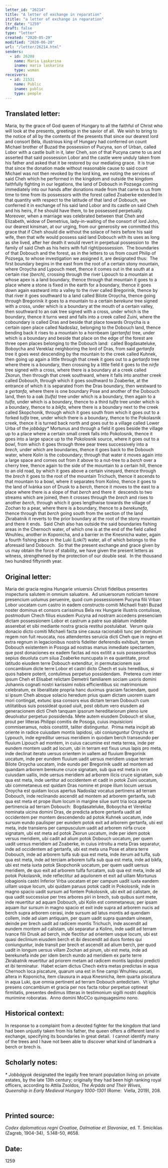 ```yaml
---
letter_id: "26214"
title: "A letter of exchange in reparation"
ititle: "a letter of exchange in reparation"
ltr_date: "1259"
draft: false
type: "letter"
created: "2020-05-29"
modified: "2020-06-20"
url: "/letter/26214.html"
senders:
  - id: 26208
    name: Maria Laskarina
    iname: maria laskarina
    type: woman
receivers:
  - id: 21531
    name: Public
    iname: public
    type: people
---
```

<h2> Translated letter:</h2><p>Maria, by the grace of God queen of Hungary to all the faithful of Christ who will look at the presents, greetings in the savior of all.&nbsp; We wish to bring to the notice of all by the contents of the presents that since our dearest lord and consort Béla, illustrious king of Hungary had conferred on count Michael brother of Buzad the possession of Pucyna, son of Urban, called Lobor with a castle built in it, later Cheh, son of that Pucyna came to us and asserted that said possession Lobor and the castle were unduly taken from his father and asked that it be restored by our mediating grace.&nbsp; It is true that since the donation made without reasonable cause to said count Michael was not then revoked by the lord king, we noting the services of said Cheh which he performed in the kingdom and outside the kingdom faithfully fighting in our legations, the land of Dobouch in Pozsega coming immediately into our hands after donations made from that came to us from time to time from its possessors with the forest called Zoaberke extended In that quantity with respect to the latitude of that land of Dobouch, we conferred it in exchange of his said land Lobor and its castle on said Cheh and his heirs, if he should have them, to be possessed perpetually. Moreover, when a marriage was celebrated between that Cheh and Elizabeth, widow of Demetrius, lady-in-waiting of the consort of lord John, our dearest kinsman, at our urging, from our generosity we committed this grace that if Cheh should die without the solace of heirs before his said wife, then that wife would possess said land Dobouch with its uses as long as she lived, after her death it would revert in perpetual possession to&nbsp; the family of said Cheh as his heirs with full right/possession.&nbsp; The boundaries of that Dobouch and the forest, as in the letters to us from count Philip of Pozsega, to whose investigation we assigned it, are designated thus:&nbsp; The first boundary begins in the east from the root of a certain stony mountain, where Oroycha and Lypouch meet, thence it comes out in the south at a certain rise (<i>berch),</i> crossing through the river Lipouch to a mountain at whose apex is a land boundary, thence through that mountain it goes to a place where a stone is fixed in the earth for a boundary, thence it goes down again eastward into a valley to the river called Bregorinik, thence by that river it goes southward to a land called Bilote Oroycha, thence going through Bregorinik it goes to a mountain to a certain <i>berekune </i>tree signed with a cross, under which is a boundary at the mouth of a certain valley, then southward to an oak tree signed with a cross, under which is the boundary, thence it turns west and falls into a creek called Zuini, where the coboundary is called Dras and beside that place towards Oroycha is a certain open place called Nadoslaz, belonging to the Dobouch land, thence bending back it rises to a mountain to a hornbeam (<i>gertanfa)</i> tree, under which is a boundary and beside that place on the edge of the forest are three open places belonging to the Dobouch land:&nbsp; called Bogdasateluke, Boboycha and Vereklaz neighboring the lord of Dras, from said <i>gertanfa</i> tree it goes west descending by the mountain to the creek called Kuhnek, then going up again a little through that creek it goes out to a <i>gertanfa </i>tree where there is a boundary, then crossing by a little field it goes to the <i>nirfa</i> tree signed with a cross, where there is a boundary at a creek called Zkorun, then through that creek southward, where it falls into another creek called Dobouch, through which it goes southward to Zoaberke, at the entrance of which it is separated from the Dras boundary, then westward to a <i>gertanfa,</i> where there is one boundary Pose and another of the Dobouch land, then to a oak (<i>tulfa)&nbsp;</i>tree under which is a boundary, then again to a <i>tulfa</i>, under which is a boundary, thence to a third <i>tulfa</i> tree under which is a boundary, thence to a <i>bikfa</i>, where there is a boundary next to the creek called Skopchonik, through which it goes south from which it goes out to a forked <i>tulfa </i>tree, under which there is a boundary, thence to the Pokolasnik creek, thence it is turned back north and goes out to a village called Lower Urba of the <i>jobbágy*</i> Mortunus and through a field it goes beside the village up to a place where a certain small creek falls into Pokolosnik, thence it goes into a large space up to the Pokolosnik source, where it goes out to a bowl, from which it goes through three pear trees successively into a <i>brech,</i>&nbsp;under which are boundaries, thence it goes back to the Dobouch water, where Kolin is the coboundary; through that water it moves again into a large space and comes out from it above to a nut-tree to a <i>berch </i>over a cherry tree, thence again to the side of the mountain to a certain hill, thence to an old road, by which it goes above a certain vineyard, thence through the <i>brech</i> it goes to the root of the mountain Trichuch, thence it ascends to that mountain to a bowl, where it separates from Kolino, thence it goes to the land of Ivánka son of Drusk to a <i>berch</i>, thence it moves to the east to a place where there is a slope of that <i>berch </i>and there it&nbsp; descends to two streams which are joined, then it crosses through the <i>brech </i>and rises to another <i>berch</i>, through which it goes lengthwise towards the village of Zochan to a pear, where there is a boundary, thence to a <i>berekunefa</i>, thence through that <i>berch</i> going south from the section of the land Zkrabatnik it reverts to the prior boundary at the root of the stony mountain and there it ends.&nbsp; Said Cheh also has outside the said boundaries fishing areas in the Chernoch water, of which one is at the end of the field called Wnuhleu, another in Koponicha, and a barrier in the Knesnicha water, again a fourth fishing place in the Luki (Loki?) water, all of which belongs to the aforesaid land Dobouch.&nbsp; So that the present exchange and grace given by us may obtain the force of stability, we have given the present letters as witness, strengthened by the protection of our double seal.&nbsp; In the thousand two hundred fiftyninth year.</p><h2 class="mt-4"> Original letter:</h2><p>Maria dei gracia regina Hungarie vniuersis Christi fidelibus presentes inspecturis salutem in omnium saluatore.&nbsp; Ad uniuersorum noticiam tenore presencium uolumus peruenire, quod cum possessionem Pucyna filii Vrban Lobor uocatam cum castro in eadem constructo comiti Michaeli fratri Buzad noster dominus et consors carissimus Bela rex Hungarie illustris contulisse, postmodum Chech filius eiusdem Pucyna ad nostram accedens presenciam dictam possessionem Lobor et castrum a patre suo ablatum indebite asserebat et sibi mediante nostra gracia restitui postulabat.&nbsp; Verum quia donacio dicto comiti Michaeli facta sine causa racionabili tunc per dominum regem non fuit reuocata, nos attendentes seruicia dicti Cheh que in regno et extra regnum in legacionibus nostris fideliter deferendis exhibuit, terram Dobouch existentem in Posoga ad nostras manus inmediate spectantem, que post donaciones ex eadem factas ad nos extitit a suis possessoribus sepius deuoluta cum silua Zoaberke nuncupata in ea quantitate, prout latitudo eiusdem terre Dobouch extenditur, in permutacionem sue concambium dicte terre Lobor et castri dicto Chech et suis heredibus, si quos habere poterit, contulimus perpetuo possidendam.&nbsp; Preterea cum inter ipsum Cheh et Elisabet relictam Demetrii familiarem sociam uxoris domini Johannis cognati nostri karissimi nobis efficientibus sic matrimonium celebratum, ex liberalitate propria hanc duximus graciam faciendam, quod si ipsum Cheh absque solacio heredum prius quam dictam uxorem suam mori contingat, extunc ipsa consors eius dictam terram Dobouch cum utilitatibus suis possideat quoad uiuit, post obitum vero eiusdem ad generacionem dicti Cheh tanquam ipsorum hereditariorum pleno iure deuolvatur perpetuo possidenda. Mete autem eiusdem Dobouch et silue, prout per litteras Philippi comitis de Posoga, cuius inquisicioni commiseramus, nobis constitit, taliter distinguntur.&nbsp; Prima meta incipit ab oriente in radice cuiusdam montis lapidosi, ubi coniunguntur Oroycha et Lypouch, inde egreditur uersus meridiem in quodam berch transeundo per fluuium Lipouch ad montem, in cuius cacumine est meta terrea, inde per eundem montem uadit ad locum, ubi in terram est fixus unus lapis pro meta, inde declinat iterato uersus orientem in uallem ad fluuium Bregorinik uocatum, inde per eundem fluuium uadit uersus meridiem usque terram Bilote Oroycha uocatam, inde eundo per Bregorinik uadit ad montem ad quandam arborem berekune cruce signatam, sub qua est meta in ore cuiusdam uallis, inde uersus meridiem ad arborem ilicis cruce signatam, sub qua est meta, inde uertitur ad occidentem et cadit in potok Zuini uocatum, ubi commetaneus est quidam Dras nomine et prope illum locum uersus Oroycha est quidam locus apertus Nadoslaz vocatus pertinens ad terram Dobouch, inde reclinando ascendit ad montem ad arborem gertanfa, sub qua est meta et prope illum locum in margine silue sunt tria loca aperta pertinencia ad terram Dobouch:&nbsp; Bogdasateluke, Boboycha et Vereklaz nominata uicina domini Dras, de predicta arbore gertanfa uadit ad occidentem per montem descendendo ad potok Kuhnek uocatum, inde sursum eundo paulisper per eundem potok exit ad arborem gertanfa, ubi est meta, inde transiens per campusculum uadit ad arborem nirfa cruce signatam, ubi est meta ad potok Zkorun uocatum, inde per idem potok versus meridiem, ubi cadit ad alium potok Dobouch uocatum, per quem uadit uersus meridiem ad Zoaberke, in cuius introitu a meta Dras separatur, inde ad occidentem ad gertanfa, ubi est meta una Pose et altera terre Dobouch, inde ad arborem tulfa sub qua est meta, inde iterum ad tulfa, sub qua est meta, inde ad terciam arborem tulfa sub qua est meta, inde ad bikfa, ubi est meta iuxta potok Skopchonik uocatum, per quem uadit uersus meridiem, de quo exit ad arborem tulfa furcatam, sub qua est meta, inde ad potok Pokolasnik, inde reflectitur ad aquilonem et exit ad uillam Mortunus iobagionis castri Inferior Vrba uocatam et per campum uadit iuxta eandem uillam usque locum, ubi quidam paruus potok cadit in Pokolosnik, inde in magno spacio uadit sursum ad fontem Pokolosnik, ubi exit ad calistam, de qua uadit successiue per tres arbores piri in brech, sub quibus sunt mete, inde reuertitur ad aquam Dobouch, ubi Kolin est commetaneus; per ipsam aquam itur sursum in magno spacio et exit inde supra ad arborem nucis ad berch supra arborem cerasi, inde sursum ad latus montis ad quendam collem, inde ad uiam antiquam, per quam uadit supra quandam uineam, deinde per brech uadit ad radicem montis Trichuch, inde ascendit ad eundem montem ad calistam, ubi separatur a Kolino, inde uadit ad terram Ivance filii Drusk ad berch, inde flectitur ad orientem usque locum, ubi est quasi declinium eiusdem berch et ibi descendit ad duos fontes qui coniunguntur, inde transit per brech et ascendit ad alium berch, per quod uadit in longum uersus villam Zochan ad pirum, ubi est meta, inde ad berekunefa inde per idem berch eundo ad meridiem ex parte terre Zkrabatnik reuertitur ad priorem metam ad radicem montis lapidosi predicti et ibi terminatur.&nbsp; Habet eciam dictus Chech extra metas predictas in aqua Chernoch loca piscature, quarum una est in fine campi Wnuhleu uocati, altera in Koponicha, item clausura in aqua Knesnicha, item quarta piscatura in aqua Luki, que omnia pertinent ad terram Dobouch antedictam.&nbsp; Vt igitur presens concambium et gracia per nos facta robur perpetue optineat firmitatis, presentes dedimus litteras in testimonium sigilli nostri dupplicis munimine roboratas.&nbsp; Anno domini MoCCo quinquagesimo nono.</p><h2 class="mt-4"> Historical context:</h2><p>In response to a complaint from a devoted fighter for the kingdom that land had been unjustly taken from his father, the queen offers a different land in exchange, specifying its boundaries in great detail.&nbsp; I cannot identify many of the trees and I have not been able to discover what kind of landmark a berch or brech is.</p><h2 class="mt-4"> Scholarly notes:</h2><p>*&nbsp;<i>Jobbágyok</i>&nbsp;designated the legally free tenant population living on private estates, by the late 13th century; originally they had been high ranking royal officers, according to Attila Zsoldos,&nbsp;<i>The Árpáds and Their Wives, Queenship in Early Medieval Hungary 1000-1301</i>&nbsp;(Rome:&nbsp; Viella, 2019), 208.</p><p>&nbsp;</p><h2 class="mt-4"> Printed source:</h2><p><i>Codex diplomaticus regni Croatiae, Dalmatiae et Slavoniae</i>, ed. T. Smiciklas (Zagreb, 1904-34), &nbsp;5.148-50, #658.</p><h2 class="mt-4"> Date:</h2>1259